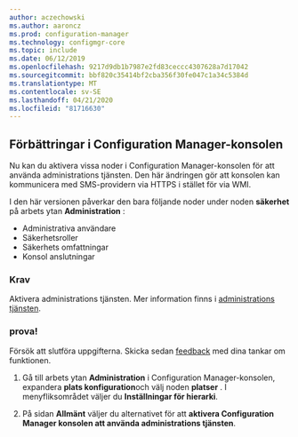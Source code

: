 ```yaml
---
author: aczechowski
ms.author: aaroncz
ms.prod: configuration-manager
ms.technology: configmgr-core
ms.topic: include
ms.date: 06/12/2019
ms.openlocfilehash: 9217d9db1b7987e2fd83ceccc4307628a7d17042
ms.sourcegitcommit: bbf820c35414bf2cba356f30fe047c1a34c5384d
ms.translationtype: MT
ms.contentlocale: sv-SE
ms.lasthandoff: 04/21/2020
ms.locfileid: "81716630"
---
```

## <a name="improvements-to-configuration-manager-console"></a><a name="bkmk_console"></a>Förbättringar i Configuration Manager-konsolen

<!--4223683-->

Nu kan du aktivera vissa noder i Configuration Manager-konsolen för att använda administrations tjänsten. Den här ändringen gör att konsolen kan kommunicera med SMS-providern via HTTPS i stället för via WMI.

I den här versionen påverkar den bara följande noder under noden **säkerhet** på arbets ytan **Administration** :

- Administrativa användare
- Säkerhetsroller
- Säkerhets omfattningar
- Konsol anslutningar

### <a name="prerequisite"></a>Krav

Aktivera administrations tjänsten. Mer information finns i [administrations tjänsten](../../../../plan-design/hierarchy/plan-for-the-sms-provider.md#bkmk_admin-service).

### <a name="try-it-out"></a>prova!

Försök att slutföra uppgifterna. Skicka sedan [feedback](../../../../understand/find-help.md#product-feedback) med dina tankar om funktionen.

1. Gå till arbets ytan **Administration** i Configuration Manager-konsolen, expandera **plats konfiguration**och välj noden **platser** . I menyfliksområdet väljer du **Inställningar för hierarki**.

1. På sidan **Allmänt** väljer du alternativet för att **aktivera Configuration Manager konsolen att använda administrations tjänsten**.
